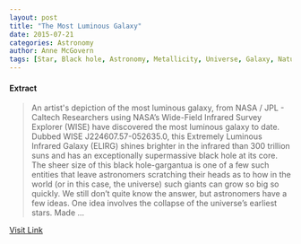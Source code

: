 ```yaml
---
layout: post
title: "The Most Luminous Galaxy"
date: 2015-07-21
categories: Astronomy
author: Anne McGovern
tags: [Star, Black hole, Astronomy, Metallicity, Universe, Galaxy, Nature, Physical sciences, Astronomical objects, Outer space, Physical cosmology, Physics, Stellar astronomy, Astrophysics, Stars, Cosmology, Applied and interdisciplinary physics, Physical quantities]
---
```





#### Extract
>An artist's depiction of the most luminous galaxy, from NASA / JPL - Caltech
Researchers using NASA’s Wide-Field Infrared Survey Explorer (WISE) have discovered the most luminous galaxy to date. Dubbed WISE J224607.57-052635.0, this Extremely Luminous Infrared Galaxy (ELIRG) shines brighter in the infrared than 300 trillion suns and has an exceptionally supermassive black hole at its core. The sheer size of this black hole-gargantua is one of a few such entities that leave astronomers scratching their heads as to how in the world (or in this case, the universe) such giants can grow so big so quickly. We still don’t quite know the answer, but astronomers have a few ideas.
One idea involves the collapse of the universe’s earliest stars. Made ...



[Visit Link](http://www.skyandtelescope.com/astronomy-news/most-luminous-galaxy-0527201587/)


